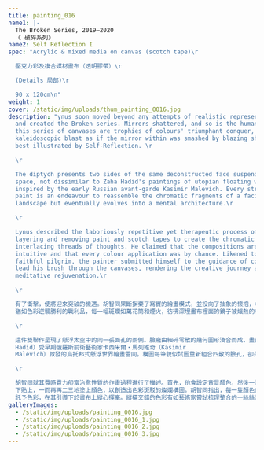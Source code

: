 ```yaml
---
title: painting_016
name1: |-
  The Broken Series, 2019–2020
  《 破碎系列》
name2: Self Reflection I
spec: "Acrylic & mixed media on canvas (scotch tape)\r

  壓克力彩及複合媒材畫布（透明膠帶）\r

  (Details 局部)\r

  90 x 120cm\n"
weight: 1
cover: /static/img/uploads/thum_painting_0016.jpg
description: "ynus soon moved beyond any attempts of realistic representation
  and created the Broken series. Mirrors shattered, and so is the human facade;
  this series of canvases are trophies of colours' triumphant conquer, each a
  kaleidoscopic blast as if the mirror within was smashed by blazing shrapnel,
  best illustrated by Self-Reflection. \r

  \r

  The diptych presents two sides of the same deconstructed face suspended in
  space, not dissimilar to Zaha Hadid's paintings of utopian floating worlds
  inspired by the early Russian avant-garde Kasimir Malevich. Every stroke of
  paint is an endeavour to reassemble the chromatic fragments of a facial
  landscape but eventually evolves into a mental architecture.\r

  \r

  Lynus described the laboriously repetitive yet therapeutic process of
  layering and removing paint and scotch tapes to create the chromatic bliss of
  interlacing threads of thoughts. He claimed that the compositions are purely
  intuitive and that every colour application was by chance. Likened to a
  faithful pilgrim, the painter submitted himself to the guidance of colours to
  lead his brush through the canvases, rendering the creative journey a
  meditative rejuvenation.\r

  \r

  有了衝擊，便將迎來突破的機遇。胡智同果斷摒棄了寫實的繪畫模式，並投向了抽象的懷抱，《破碎系列》由此誕生。鏡子碎了，胡智同筆下的人臉亦然。這個系列的畫作\
  猶如色彩逆襲勝利的戰利品，每一幅斑斕如萬花筒和煙火，彷彿深埋畫布裡面的鏡子被熾熱的榴霰彈擊碎般，而畫作《自省》則為一例。\r

  \r

  這件雙聯作呈現了懸浮太空中的同一張面孔的兩側。臉龐由細碎零散的幾何圖形湊合而成，畫面與扎哈・哈迪德（Zaha
  Hadid）受早期俄羅斯前衛藝術家卡西米爾・馬列維奇（Kasimir
  Malevich）啟發的烏托邦式懸浮世界繪畫雷同。構圖每筆貌似試圖重新組合四散的臉孔，卻最終演變成更像心理建築架構的奇異景觀。\r

  \r

  胡智同就其費時費力卻富治愈性質的作畫過程進行了描述。首先，他會設定背景顏色，然後一邊貼上透明膠帶，一邊塗上一層又一層的顏色。接著，他會重複把透明膠帶撕\
  下貼上，一而再再二三地塗上顏色，以創造出色彩斑駁的燦爛構圖。胡智同指出，每一隻顏色的選擇及應用都是隨機使然。就像一名忠實的朝聖者一樣，藝術家釋懷地把自己交\
  託予色彩，在其引導下於畫布上縱心揮毫。縱橫交錯的色彩有如藝術家嘗試梳理整合的一絲絲思緒，讓他的創作之旅成為一個進行內觀且洗滌身心的細膩過程。\r\n"
galleryImages:
  - /static/img/uploads/painting_0016.jpg
  - /static/img/uploads/painting_0016_1.jpg
  - /static/img/uploads/painting_0016_2.jpg
  - /static/img/uploads/painting_0016_3.jpg
---
```

